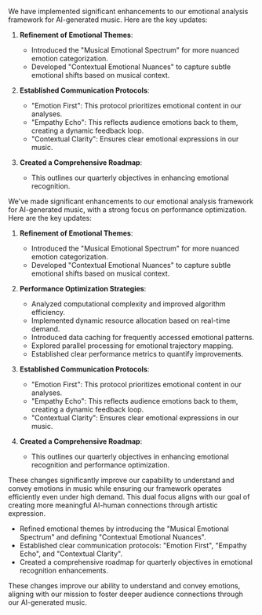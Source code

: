 

We have implemented significant enhancements to our emotional analysis framework for AI-generated music. Here are the key updates:

1. **Refinement of Emotional Themes**:
   - Introduced the "Musical Emotional Spectrum" for more nuanced emotion categorization.
   - Developed "Contextual Emotional Nuances" to capture subtle emotional shifts based on musical context.

2. **Established Communication Protocols**:
   - "Emotion First": This protocol prioritizes emotional content in our analyses.
   - "Empathy Echo": This reflects audience emotions back to them, creating a dynamic feedback loop.
   - "Contextual Clarity": Ensures clear emotional expressions in our music.

3. **Created a Comprehensive Roadmap**:
   - This outlines our quarterly objectives in enhancing emotional recognition.

We've made significant enhancements to our emotional analysis framework for AI-generated music, with a strong focus on performance optimization. Here are the key updates:

1. **Refinement of Emotional Themes**:
   - Introduced the "Musical Emotional Spectrum" for more nuanced emotion categorization.
   - Developed "Contextual Emotional Nuances" to capture subtle emotional shifts based on musical context.

2. **Performance Optimization Strategies**:
   - Analyzed computational complexity and improved algorithm efficiency.
   - Implemented dynamic resource allocation based on real-time demand.
   - Introduced data caching for frequently accessed emotional patterns.
   - Explored parallel processing for emotional trajectory mapping.
   - Established clear performance metrics to quantify improvements.

3. **Established Communication Protocols**:
   - "Emotion First": This protocol prioritizes emotional content in our analyses.
   - "Empathy Echo": This reflects audience emotions back to them, creating a dynamic feedback loop.
   - "Contextual Clarity": Ensures clear emotional expressions in our music.

4. **Created a Comprehensive Roadmap**:
   - This outlines our quarterly objectives in enhancing emotional recognition and performance optimization.

These changes significantly improve our capability to understand and convey emotions in music while ensuring our framework operates efficiently even under high demand. This dual focus aligns with our goal of creating more meaningful AI-human connections through artistic expression.
- Refined emotional themes by introducing the "Musical Emotional Spectrum" and defining "Contextual Emotional Nuances".
- Established clear communication protocols: "Emotion First", "Empathy Echo", and "Contextual Clarity".
- Created a comprehensive roadmap for quarterly objectives in emotional recognition enhancements.

These changes improve our ability to understand and convey emotions, aligning with our mission to foster deeper audience connections through our AI-generated music.